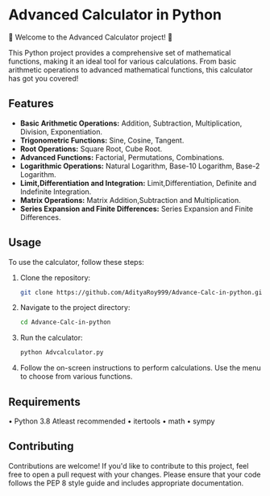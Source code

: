 # Advanced Calculator in Python

🧮 Welcome to the Advanced Calculator project! 🧮

This Python project provides a comprehensive set of mathematical functions, making it an ideal tool for various calculations. From basic arithmetic operations to advanced mathematical functions, this calculator has got you covered!

## Features

- **Basic Arithmetic Operations:** Addition, Subtraction, Multiplication, Division, Exponentiation.
- **Trigonometric Functions:** Sine, Cosine, Tangent.
- **Root Operations:** Square Root, Cube Root.
- **Advanced Functions:** Factorial, Permutations, Combinations.
- **Logarithmic Operations:** Natural Logarithm, Base-10 Logarithm, Base-2 Logarithm.
- **Limit,Differentiation and Integration:** Limit,Differentiation, Definite and Indefinite Integration.
- **Matrix Operations:** Matrix Addition,Subtraction and Multiplication.
- **Series Expansion and Finite Differences:** Series Expansion and Finite Differences.

## Usage

To use the calculator, follow these steps:

1. Clone the repository:

   ```bash
   git clone https://github.com/AdityaRoy999/Advance-Calc-in-python.git
   ```
2. Navigate to the project directory:
   ```bash
   cd Advance-Calc-in-python
   ```
3. Run the calculator:
   ```bash
   python Advcalculator.py
   ```
4. Follow the on-screen instructions to perform calculations. Use the menu to choose from various functions.
## Requirements
• Python 3.8 Atleast recommended
• itertools
• math
• sympy


## Contributing
Contributions are welcome! If you'd like to contribute to this project, feel free to open a pull request with your changes. Please ensure that your code follows the PEP 8 
style guide and includes appropriate documentation.
